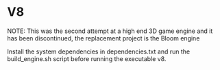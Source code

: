 V8
=========

NOTE: This was the second attempt at a high end 3D game engine and it has been discontinued, the replacement project is the Bloom engine

Install the system dependencies in dependencies.txt and run the build_engine.sh script before running the executable v8.



